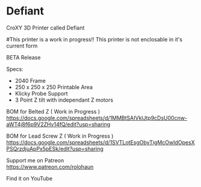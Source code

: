 # Defiant
 CroXY 3D Printer called Defiant
 
 #This printer is a work in progress!! This printer is not enclosable in it's current form
 
 BETA Release
 
 Specs:
 - 2040 Frame
 - 250 x 250 x 250 Printable Area
 - Klicky Probe Support
 - 3 Point Z tilt with independant Z motors
 
 BOM for Belted Z ( Work in Progress )  
 https://docs.google.com/spreadsheets/d/1MMBtSAIVklJtp9cDsU00cnw-aWT4j8f6p9V2ZHv14fQ/edit?usp=sharing
 
 BOM for Lead Screw Z ( Work in Progress )  
 https://docs.google.com/spreadsheets/d/1SVTLotEsgObyTigMcOwIdOpesXPSQrzdjuApPx5pESk/edit?usp=sharing
 
 Support me on Patreon  
 https://www.patreon.com/rolohaun
 
 Find it on YouTube
 
 
 
